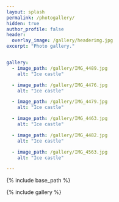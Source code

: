 ```yaml
---
layout: splash
permalink: /photogallery/
hidden: true
author_profile: false
header:
  overlay_image: /gallery/headerimg.jpg
excerpt: "Photo gallery."


gallery:
  - image_path: /gallery/IMG_4489.jpg
    alt: "Ice castle"

  - image_path: /gallery/IMG_4476.jpg
    alt: "Ice castle"

  - image_path: /gallery/IMG_4479.jpg
    alt: "Ice castle"

  - image_path: /gallery/IMG_4463.jpg
    alt: "Ice castle"

  - image_path: /gallery/IMG_4482.jpg
    alt: "Ice castle"

  - image_path: /gallery/IMG_4563.jpg
    alt: "Ice castle"

---
```


{% include base_path %}


{% include gallery %}

